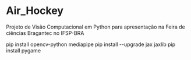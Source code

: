 # Air_Hockey
Projeto de Visão Computacional em Python para apresentação na Feira de ciências Bragantec no IFSP-BRA

pip install opencv-python mediapipe
pip install --upgrade jax jaxlib
pip install pygame
